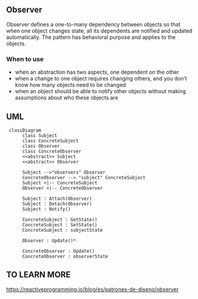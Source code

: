 ## Observer

Observer defines a one-to-many dependency between objects so that when one object 
changes state, all its dependents are notified and updated automatically. The pattern
has behavioral purpose and applies to the objects.

### When to use

* when an abstraction has two aspects, one dependent on the other
* when a change to one object requires changing others, and you don't know how many objects need to be changed
* when an object should be able to notify other objects without making assumptions about who these objects are

## UML

```mermaid
 classDiagram
      class Subject
      class ConcreteSubject
      class Observer
      class ConcreteObserver
      <<abstract>> Subject
      <<abstract>> Observer
      
      Subject -->"observers" Observer
      ConcreteObserver --> "subject" ConcreteSubject
      Subject <|-- ConcreteSubject
      Observer <|-- ConcreteObserver
      
      Subject : Attach(Observer)
      Subject : Detach(Observer)
      Subject : Notify()
      
      ConcreteSubject : GetState()
      ConcreteSubject : SetState()
      ConcreteSubject : subjectState
      
      Observer : Update()*
     
      ConcreteObserver : Update()
      ConcreteObserver : observerState
```
## TO LEARN MORE

https://reactiveprogramming.io/blog/es/patrones-de-diseno/observer

